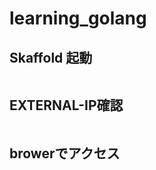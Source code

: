# learning_golang

## Skaffold 起動
```skaffold dev -f skaffold.yaml
```
## EXTERNAL-IP確認
```kubectl get services
```
## browerでアクセス
```http://<EXTERNAL-IP>
```